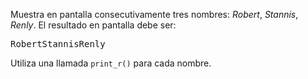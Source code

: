 Muestra en pantalla consecutivamente tres nombres: _Robert_, _Stannis_, _Renly_. El resultado en pantalla debe ser:

<pre class='hexlet-basics-output'>
RobertStannisRenly
</pre>

Utiliza una llamada `print_r()` para cada nombre.
